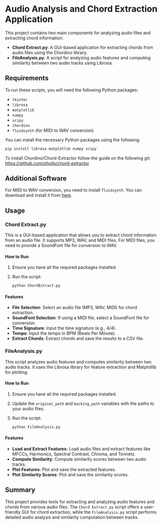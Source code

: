 # Audio Analysis and Chord Extraction Application

This project contains two main components for analyzing audio files and extracting chord information:

- **Chord Extract.py**: A GUI-based application for extracting chords from audio files using the Chordino library.
- **FileAnalysis.py**: A script for analyzing audio features and computing similarity between two audio tracks using Librosa.

## Requirements

To run these scripts, you will need the following Python packages:

- `tkinter`
- `librosa`
- `matplotlib`
- `numpy`
- `scipy`
- `chordino`
- `fluidsynth` (for MIDI to WAV conversion)

You can install the necessary Python packages using the following:

```bash
pip install librosa matplotlib numpy scipy 
```
To install Chordino/Chord-Extractor follow the guide on the following git: https://github.com/ohollo/chord-extractor

## Additional Software

For MIDI to WAV conversion, you need to install `fluidsynth`. You can download and install it from [here](https://github.com/FluidSynth/fluidsynth).

## Usage

### Chord Extract.py

This is a GUI-based application that allows you to extract chord information from an audio file. It supports MP3, WAV, and MIDI files. For MIDI files, you need to provide a SoundFont file for conversion to WAV.

#### How to Run

1. Ensure you have all the required packages installed.
2. Run the script:

   ```bash
   python ChordExtract.py
   ```
#### Features

- **File Selection**: Select an audio file (MP3, WAV, MIDI) for chord extraction.
- **SoundFont Selection**: If using a MIDI file, select a SoundFont file for conversion.
- **Time Signature**: Input the time signature (e.g., 4/4).
- **Tempo**: Input the tempo in BPM (Beats Per Minute).
- **Extract Chords**: Extract chords and save the results to a CSV file.

### FileAnalysis.py

This script analyzes audio features and computes similarity between two audio tracks. It uses the Librosa library for feature extraction and Matplotlib for plotting.

#### How to Run

1. Ensure you have all the required packages installed.
2. Update the `original_path` and `backing_path` variables with the paths to your audio files.
3. Run the script:

   ```bash
   python FileAnalysis.py
   ```
#### Features

- **Load and Extract Features**: Load audio files and extract features like MFCCs, Harmonics, Spectral Contrast, Chroma, and Tonnetz.
- **Compute Similarity**: Compute similarity scores between two audio tracks.
- **Plot Features**: Plot and save the extracted features.
- **Plot Similarity Scores**: Plot and save the similarity scores.

## Summary

This project provides tools for extracting and analyzing audio features and chords from various audio files. The `Chord Extract.py` script offers a user-friendly GUI for chord extraction, while the `FileAnalysis.py` script performs detailed audio analysis and similarity computation between tracks.
